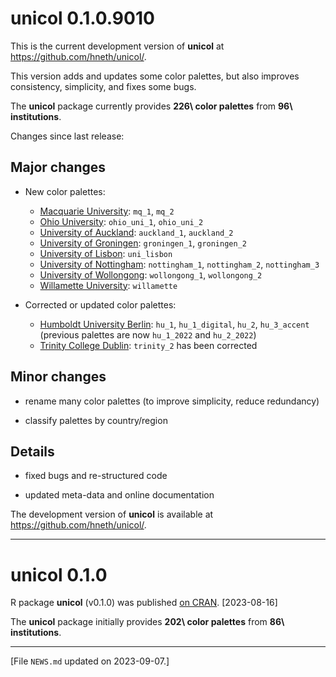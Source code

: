 
# unicol 0.1.0.9010

This is the current development version of **unicol** at <https://github.com/hneth/unicol/>. 

This version adds and updates some color palettes, but also improves consistency, simplicity, and fixes some bugs. 

The **unicol** package currently provides **226\ color palettes** from **96\ institutions**. 

<!-- Log of changes: --> 

Changes since last release: 


<!-- Major changes: --> 

## Major changes 

- New color palettes: 
    - [Macquarie University](https://www.mq.edu.au): `mq_1`, `mq_2`
    - [Ohio University](https://www.ohio.edu): `ohio_uni_1`, `ohio_uni_2` 
    - [University of Auckland](https://www.auckland.ac.nz): `auckland_1`, `auckland_2` 
    - [University of Groningen](https://www.rug.nl): `groningen_1`, `groningen_2` 
    - [University of Lisbon](https://www.ulisboa.pt): `uni_lisbon` 
    - [University of Nottingham](https://www.nottingham.ac.uk): `nottingham_1`, `nottingham_2`, `nottingham_3`
    - [University of Wollongong](https://www.uow.edu.au): `wollongong_1`, `wollongong_2` 
    - [Willamette University](https://willamette.edu): `willamette` 

- Corrected or updated color palettes: 
    - [Humboldt University Berlin](https://www.hu-berlin.de): `hu_1`, `hu_1_digital`, `hu_2`, `hu_3_accent` (previous palettes are now `hu_1_2022` and `hu_2_2022`) 
    - [Trinity College Dublin](https://www.tcd.ie): `trinity_2` has been corrected 
    

<!-- Minor changes: --> 

## Minor changes 

- rename many color palettes (to improve simplicity, reduce redundancy)

- classify palettes by country/region 


<!-- Details:  --> 

## Details 

- fixed bugs and re-structured code

- updated meta-data and online documentation


<!-- Development version:  --> 

The development version of **unicol** is available at <https://github.com/hneth/unicol/>. 


------ 

# unicol 0.1.0

R package **unicol** (v0.1.0) was published [on CRAN](https://CRAN.R-project.org/package=unicol). [2023-08-16] 

The **unicol** package initially provides **202\ color palettes** from **86\ institutions**. 


<!-- Footer:  --> 

---------- 

[File `NEWS.md` updated on 2023-09-07.] 

<!-- eof. -->
